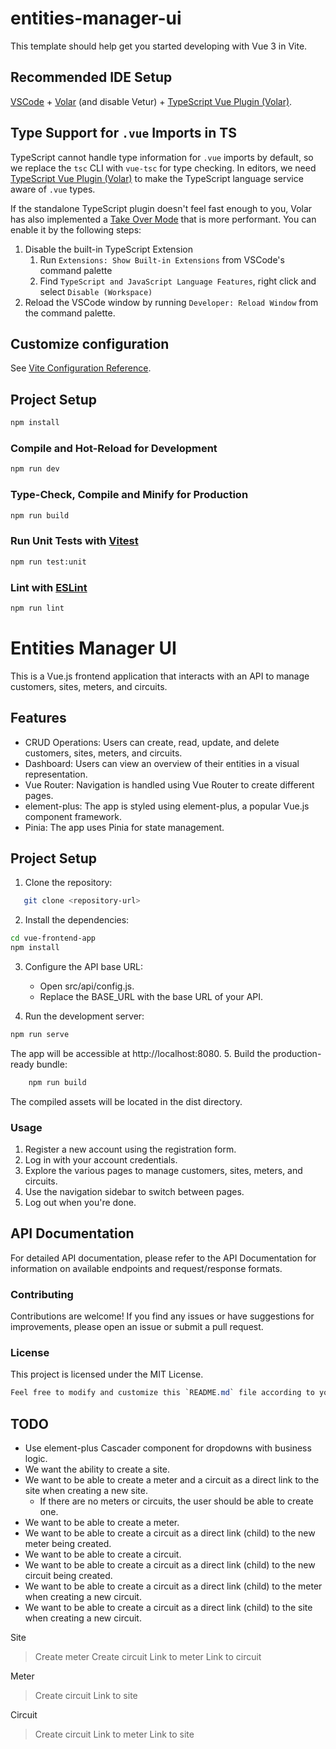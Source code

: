 # entities-manager-ui

This template should help get you started developing with Vue 3 in Vite.

## Recommended IDE Setup

[VSCode](https://code.visualstudio.com/) + [Volar](https://marketplace.visualstudio.com/items?itemName=Vue.volar) (and disable Vetur) + [TypeScript Vue Plugin (Volar)](https://marketplace.visualstudio.com/items?itemName=Vue.vscode-typescript-vue-plugin).

## Type Support for `.vue` Imports in TS

TypeScript cannot handle type information for `.vue` imports by default, so we replace the `tsc` CLI with `vue-tsc` for type checking. In editors, we need [TypeScript Vue Plugin (Volar)](https://marketplace.visualstudio.com/items?itemName=Vue.vscode-typescript-vue-plugin) to make the TypeScript language service aware of `.vue` types.

If the standalone TypeScript plugin doesn't feel fast enough to you, Volar has also implemented a [Take Over Mode](https://github.com/johnsoncodehk/volar/discussions/471#discussioncomment-1361669) that is more performant. You can enable it by the following steps:

1. Disable the built-in TypeScript Extension
    1) Run `Extensions: Show Built-in Extensions` from VSCode's command palette
    2) Find `TypeScript and JavaScript Language Features`, right click and select `Disable (Workspace)`
2. Reload the VSCode window by running `Developer: Reload Window` from the command palette.

## Customize configuration

See [Vite Configuration Reference](https://vitejs.dev/config/).

## Project Setup

```sh
npm install
```

### Compile and Hot-Reload for Development

```sh
npm run dev
```

### Type-Check, Compile and Minify for Production

```sh
npm run build
```

### Run Unit Tests with [Vitest](https://vitest.dev/)

```sh
npm run test:unit
```

### Lint with [ESLint](https://eslint.org/)

```sh
npm run lint
```

# Entities Manager UI

This is a Vue.js frontend application that interacts with an API to manage customers, sites, meters, and circuits.

## Features

- CRUD Operations: Users can create, read, update, and delete customers, sites, meters, and circuits.
- Dashboard: Users can view an overview of their entities in a visual representation.
- Vue Router: Navigation is handled using Vue Router to create different pages.
- element-plus: The app is styled using element-plus, a popular Vue.js component framework.
- Pinia: The app uses Pinia for state management.

## Project Setup

1. Clone the repository:
```bash
   git clone <repository-url>
```
2. Install the dependencies:
```bash
cd vue-frontend-app
npm install
```
3. Configure the API base URL:
    - Open src/api/config.js.
    - Replace the BASE_URL with the base URL of your API.

4. Run the development server:
```bash
npm run serve
```
The app will be accessible at http://localhost:8080.
5. Build the production-ready bundle:
```bash
    npm run build
```
The compiled assets will be located in the dist directory.

### Usage

1. Register a new account using the registration form.
2. Log in with your account credentials.
3. Explore the various pages to manage customers, sites, meters, and circuits.
4. Use the navigation sidebar to switch between pages.
5. Log out when you're done.

## API Documentation

For detailed API documentation, please refer to the API Documentation for information on available endpoints and request/response formats.

### Contributing

Contributions are welcome! If you find any issues or have suggestions for improvements, please open an issue or submit a pull request.

### License

This project is licensed under the MIT License.

```css
Feel free to modify and customize this `README.md` file according to your specific project requirements and details.
```
## TODO
- Use element-plus Cascader component for dropdowns with business logic.
- We want the ability to create a site.
- We want to be able to create a meter and a circuit as a direct link to the site when creating a new site.
    - If there are no meters or circuits, the user should be able to create one.
- We want to be able to create a meter.
- We want to be able to create a circuit as a direct link (child) to the new meter being created.
- We want to be able to create a circuit.
- We want to be able to create a circuit as a direct link (child) to the new circuit being created.
- We want to be able to create a circuit as a direct link (child) to the meter when creating a new circuit.
- We want to be able to create a circuit as a direct link (child) to the site when creating a new circuit.

Site
  > Create meter
  > Create circuit
  > Link to meter
  > Link to circuit

Meter
  > Create circuit
  > Link to site

Circuit
  > Create circuit
  > Link to meter
  > Link to site
